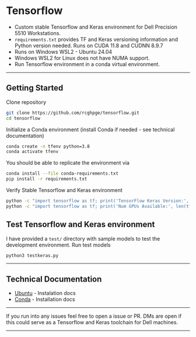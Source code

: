 # Tensorflow 
- Custom stable Tensorflow and Keras environment for Dell Precision 5510 Workstations.
- `requirements.txt` provides TF and Keras versioning information and Python version needed. Runs on CUDA 11.8 and CUDNN 8.9.7
- Runs on Windows WSL2 - Ubuntu 24.04 
- Windows WSL2 for Linux does not have NUMA support.
- Run Tensorflow environment in a conda virtual environment.
---
## Getting Started
Clone repository
```bash
git clone https://github.com/rcghpge/tensorflow.git
cd tensorflow
```

Initialize a Conda environment (install Conda if needed - see technical documentation)
```bash
conda create -n tfenv python=3.8
conda activate tfenv
```

You should be able to replicate the environment via
```bash
conda install --file conda-requirements.txt
pip install -r requirements.txt

```

Verify Stable Tensorflow and Keras environment
```bash
python -c "import tensorflow as tf; print('TensorFlow Keras Version:', tf.keras.__version__)"
python -c "import tensorflow as tf; print('Num GPUs Available:', len(tf.config.list_physical_devices('GPU')))"
```

## Test Tensorflow and Keras environment
I have provided a `test/` directory with sample models to test the development environment. Run test models 
```bash
python3 testkeras.py
```
---
## Technical Documentation
- [Ubuntu](https://documentation.ubuntu.com/wsl/en/latest/howto/install-ubuntu-wsl2/) - Instalation docs
- [Conda](https://docs.conda.io/projects/conda/en/latest/user-guide/install/index.html) - Installation docs
---
If you run into any issues feel free to open a issue or PR. DMs are open if this could serve as a Tensorflow and Keras toolchain for Dell machines.

---
